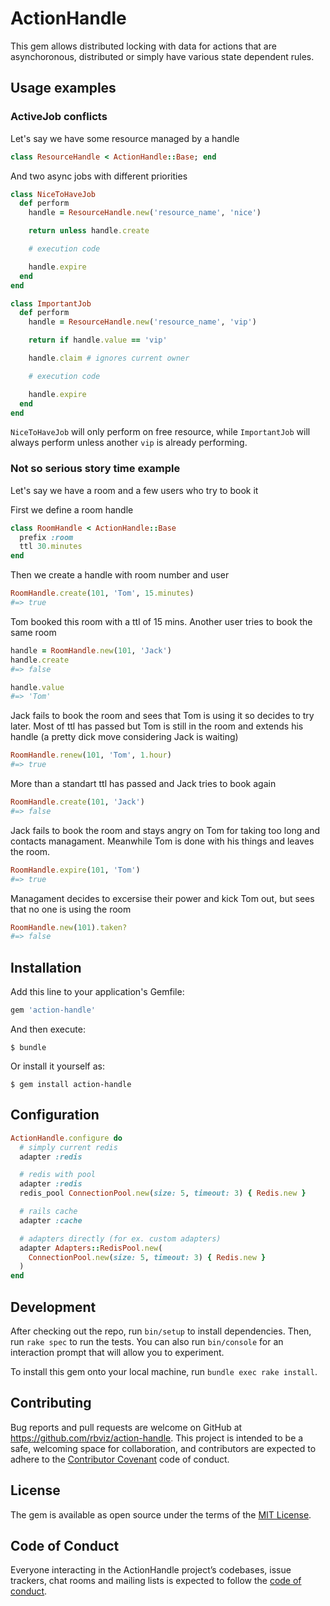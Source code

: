 # ActionHandle

This gem allows distributed locking with data for actions that are asynchoronous, distributed or simply have various state dependent rules.

## Usage examples

### ActiveJob conflicts

Let's say we have some resource managed by a handle
```ruby
class ResourceHandle < ActionHandle::Base; end
```

And two async jobs with different priorities
```ruby
class NiceToHaveJob
  def perform
    handle = ResourceHandle.new('resource_name', 'nice')

    return unless handle.create

    # execution code

    handle.expire
  end
end

class ImportantJob
  def perform
    handle = ResourceHandle.new('resource_name', 'vip')

    return if handle.value == 'vip'

    handle.claim # ignores current owner

    # execution code

    handle.expire
  end
end
```

`NiceToHaveJob` will only perform on free resource, while `ImportantJob` will always perform unless another `vip` is already performing.

### Not so serious story time example
Let's say we have a room and a few users who try to book it

First we define a room handle
```ruby
class RoomHandle < ActionHandle::Base
  prefix :room
  ttl 30.minutes
end
```

Then we create a handle with room number and user
```ruby
RoomHandle.create(101, 'Tom', 15.minutes)
#=> true
```

Tom booked this room with a ttl of 15 mins. Another user tries to book the same room

```ruby
handle = RoomHandle.new(101, 'Jack')
handle.create
#=> false

handle.value
#=> 'Tom'
```

Jack fails to book the room and sees that Tom is using it so decides to try later. Most of ttl has passed but Tom is still in the room and extends his handle (a pretty dick move considering Jack is waiting)

```ruby
RoomHandle.renew(101, 'Tom', 1.hour)
#=> true
```

More than a standart ttl has passed and Jack tries to book again

```ruby
RoomHandle.create(101, 'Jack')
#=> false
```

Jack fails to book the room and stays angry on Tom for taking too long and contacts managament. Meanwhile Tom is done with his things and leaves the room.

```ruby
RoomHandle.expire(101, 'Tom')
#=> true
```

Managament decides to excersise their power and kick Tom out, but sees that no one is using the room

```ruby
RoomHandle.new(101).taken?
#=> false
```


## Installation

Add this line to your application's Gemfile:

```ruby
gem 'action-handle'
```

And then execute:

    $ bundle

Or install it yourself as:

    $ gem install action-handle

## Configuration

```ruby
ActionHandle.configure do
  # simply current redis
  adapter :redis

  # redis with pool
  adapter :redis
  redis_pool ConnectionPool.new(size: 5, timeout: 3) { Redis.new }

  # rails cache
  adapter :cache

  # adapters directly (for ex. custom adapters)
  adapter Adapters::RedisPool.new(
    ConnectionPool.new(size: 5, timeout: 3) { Redis.new }
  )
end
```

## Development

After checking out the repo, run `bin/setup` to install dependencies. Then, run `rake spec` to run the tests. You can also run `bin/console` for an interaction prompt that will allow you to experiment.

To install this gem onto your local machine, run `bundle exec rake install`.

## Contributing

Bug reports and pull requests are welcome on GitHub at https://github.com/rbviz/action-handle. This project is intended to be a safe, welcoming space for collaboration, and contributors are expected to adhere to the [Contributor Covenant](http://contributor-covenant.org) code of conduct.

## License

The gem is available as open source under the terms of the [MIT License](https://opensource.org/licenses/MIT).

## Code of Conduct

Everyone interacting in the ActionHandle project’s codebases, issue trackers, chat rooms and mailing lists is expected to follow the [code of conduct](https://github.com/rbviz/action-handle/blob/master/CODE_OF_CONDUCT.md).
